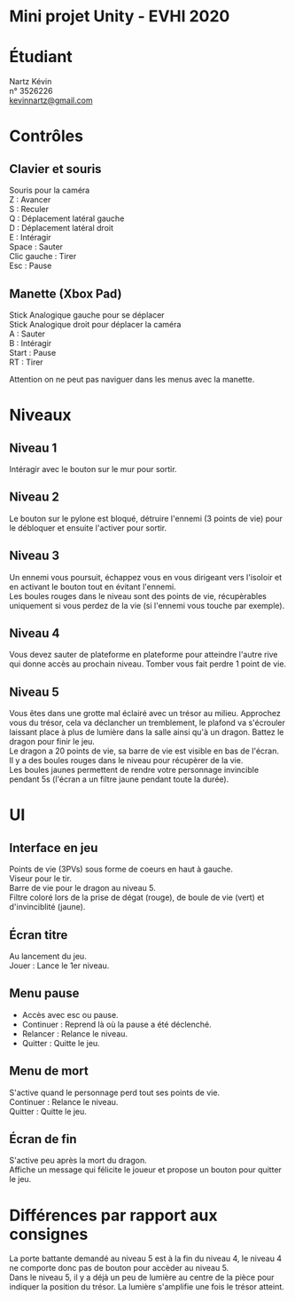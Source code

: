 # Mini projet Unity - EVHI 2020

# Étudiant

Nartz Kévin  
n° 3526226  
kevinnartz@gmail.com

# Contrôles

## Clavier et souris
Souris pour la caméra  
Z : Avancer  
S : Reculer  
Q : Déplacement latéral gauche  
D : Déplacement latéral droit  
E : Intéragir  
Space : Sauter  
Clic gauche : Tirer  
Esc : Pause  

## Manette (Xbox Pad)
Stick Analogique gauche pour se déplacer  
Stick Analogique droit pour déplacer la caméra  
A : Sauter  
B : Intéragir  
Start : Pause  
RT : Tirer  
  
Attention on ne peut pas naviguer dans les menus avec la manette.

# Niveaux

## Niveau 1
Intéragir avec le bouton sur le mur pour sortir.

## Niveau 2
Le bouton sur le pylone est bloqué, détruire l'ennemi (3 points de vie) pour le débloquer et ensuite l'activer pour sortir.

## Niveau 3
Un ennemi vous poursuit, échappez vous en vous dirigeant vers l'isoloir et en activant le bouton tout en évitant l'ennemi.  
Les boules rouges dans le niveau sont des points de vie, récupèrables uniquement si vous perdez de la vie (si l'ennemi vous touche par exemple).

## Niveau 4
Vous devez sauter de plateforme en plateforme pour atteindre l'autre rive qui donne accès au prochain niveau.
Tomber vous fait perdre 1 point de vie.

## Niveau 5
Vous êtes dans une grotte mal éclairé avec un trésor au milieu. Approchez vous du trésor, cela va déclancher un tremblement, le plafond va s'écrouler laissant place à plus de lumière dans la salle ainsi qu'à un dragon. Battez le dragon pour finir le jeu.  
Le dragon a 20 points de vie, sa barre de vie est visible en bas de l'écran.  
Il y a des boules rouges dans le niveau pour récupèrer de la vie.  
Les boules jaunes permettent de rendre votre personnage invincible pendant 5s (l'écran a un filtre jaune pendant toute la durée).

# UI
## Interface en jeu
Points de vie (3PVs) sous forme de coeurs en haut à gauche.  
Viseur pour le tir.  
Barre de vie pour le dragon au niveau 5.  
Filtre coloré lors de la prise de dégat (rouge), de boule de vie (vert) et d'invinciblité (jaune).

## Écran titre
Au lancement du jeu.  
Jouer : Lance le 1er niveau.

## Menu pause
* Accès avec esc ou pause.  
* Continuer : Reprend là où la pause a été déclenché.  
* Relancer : Relance le niveau.  
* Quitter : Quitte le jeu.

## Menu de mort
S'active quand le personnage perd tout ses points de vie.  
Continuer : Relance le niveau.  
Quitter : Quitte le jeu.

## Écran de fin
S'active peu après la mort du dragon.  
Affiche un message qui félicite le joueur et propose un bouton pour quitter le jeu.

# Différences par rapport aux consignes
La porte battante demandé au niveau 5 est à la fin du niveau 4, le niveau 4 ne comporte donc pas de bouton pour accèder au niveau 5.  
Dans le niveau 5, il y a déjà un peu de lumière au centre de la pièce pour indiquer la position du trésor. La lumière s'amplifie une fois le trésor atteint.
